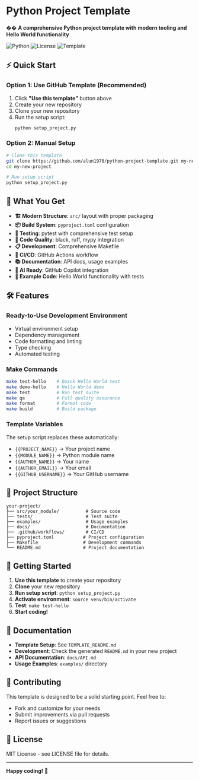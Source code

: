 # Python Project Template

�� **A comprehensive Python project template with modern tooling and Hello World functionality**

![Python](https://img.shields.io/badge/python-3.8+-blue.svg)
![License](https://img.shields.io/badge/license-MIT-green.svg)
![Template](https://img.shields.io/badge/template-ready-brightgreen.svg)

## ⚡ Quick Start

### Option 1: Use GitHub Template (Recommended)
1. Click **"Use this template"** button above
2. Create your new repository  
3. Clone your new repository
4. Run the setup script:
   ```bash
   python setup_project.py
   ```

### Option 2: Manual Setup
```bash
# Clone this template
git clone https://github.com/alun1970/python-project-template.git my-new-project
cd my-new-project

# Run setup script
python setup_project.py
```

## 🎯 What You Get

- **🏗️ Modern Structure**: `src/` layout with proper packaging
- **📦 Build System**: `pyproject.toml` configuration  
- **🧪 Testing**: pytest with comprehensive test setup
- **🎨 Code Quality**: black, ruff, mypy integration
- **📋 Development**: Comprehensive Makefile
- **🚀 CI/CD**: GitHub Actions workflow
- **📚 Documentation**: API docs, usage examples
- **🤖 AI Ready**: GitHub Copilot integration
- **👋 Example Code**: Hello World functionality with tests

## 🛠️ Features

### Ready-to-Use Development Environment
- Virtual environment setup
- Dependency management  
- Code formatting and linting
- Type checking
- Automated testing

### Make Commands
```bash
make test-hello    # Quick Hello World test
make demo-hello    # Hello World demo
make test          # Run test suite
make qa            # Full quality assurance
make format        # Format code
make build         # Build package
```

### Template Variables
The setup script replaces these automatically:
- `{{PROJECT_NAME}}` → Your project name
- `{{MODULE_NAME}}` → Python module name
- `{{AUTHOR_NAME}}` → Your name
- `{{AUTHOR_EMAIL}}` → Your email  
- `{{GITHUB_USERNAME}}` → Your GitHub username

## 📁 Project Structure

```
your-project/
├── src/your_module/          # Source code
├── tests/                    # Test suite
├── examples/                 # Usage examples
├── docs/                     # Documentation
├── .github/workflows/        # CI/CD
├── pyproject.toml           # Project configuration
├── Makefile                 # Development commands
└── README.md                # Project documentation
```

## 🚀 Getting Started

1. **Use this template** to create your repository
2. **Clone** your new repository
3. **Run setup script**: `python setup_project.py`
4. **Activate environment**: `source venv/bin/activate`
5. **Test**: `make test-hello`
6. **Start coding!**

## 📖 Documentation

- **Template Setup**: See `TEMPLATE_README.md`
- **Development**: Check the generated `README.md` in your new project
- **API Documentation**: `docs/API.md`
- **Usage Examples**: `examples/` directory

## 🤝 Contributing

This template is designed to be a solid starting point. Feel free to:
- Fork and customize for your needs
- Submit improvements via pull requests
- Report issues or suggestions

## 📄 License

MIT License - see LICENSE file for details.

---

**Happy coding!** 🎉
